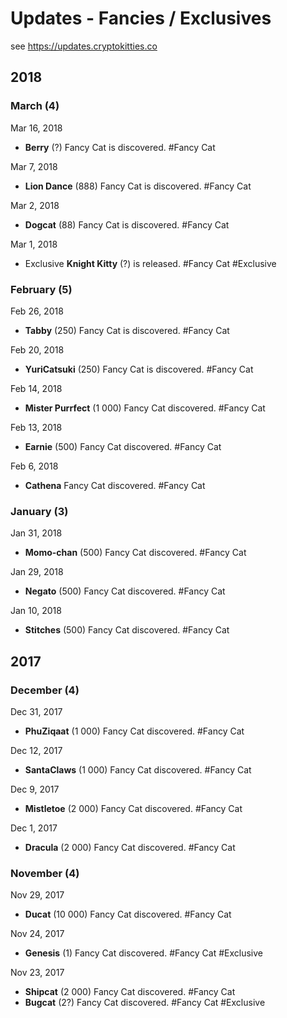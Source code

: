 # Updates - Fancies / Exclusives

see <https://updates.cryptokitties.co>

## 2018


<!--
Add Puss  ??
-->


### March (4)

<!--
Mar ??, 2018
- FortuneCat (888) Fancy Cat is discovered. #Fancy Cat
-->


Mar 16, 2018
- **Berry** (?) Fancy Cat is discovered. #Fancy Cat

Mar 7, 2018
- **Lion Dance** (888) Fancy Cat is discovered. #Fancy Cat

Mar 2, 2018
- **Dogcat** (88) Fancy Cat is discovered. #Fancy Cat

Mar 1, 2018
- Exclusive **Knight Kitty** (?) is released. #Fancy Cat #Exclusive


### February (5)

Feb 26, 2018
- **Tabby** (250) Fancy Cat is discovered.  #Fancy Cat

Feb 20, 2018
- **YuriCatsuki** (250) Fancy Cat is discovered.  #Fancy Cat

Feb 14, 2018
- **Mister Purrfect** (1 000) Fancy Cat discovered.  #Fancy Cat

Feb 13, 2018
- **Earnie** (500) Fancy Cat discovered.  #Fancy Cat

Feb 6, 2018
- **Cathena** Fancy Cat discovered.  #Fancy Cat


### January (3)

Jan 31, 2018
- **Momo-chan** (500) Fancy Cat discovered.   #Fancy Cat

Jan 29, 2018
- **Negato** (500) Fancy Cat discovered.  #Fancy Cat

Jan 10, 2018
- **Stitches** (500) Fancy Cat discovered.  #Fancy Cat

## 2017

### December (4)

Dec 31, 2017
- **PhuZiqaat**  (1 000) Fancy Cat discovered. #Fancy Cat

Dec 12, 2017
- **SantaClaws**  (1 000) Fancy Cat discovered.  #Fancy Cat

Dec 9, 2017
- **Mistletoe**  (2 000) Fancy Cat discovered.  #Fancy Cat

Dec 1, 2017
- **Dracula** (2 000) Fancy Cat discovered.  #Fancy Cat


### November (4)

Nov 29, 2017
- **Ducat** (10 000) Fancy Cat discovered. #Fancy Cat

Nov 24, 2017
- **Genesis** (1) Fancy Cat discovered.  #Fancy Cat #Exclusive

Nov 23, 2017
- **Shipcat** (2 000)  Fancy Cat discovered.  #Fancy Cat
- **Bugcat** (2?)  Fancy Cat discovered.  #Fancy Cat #Exclusive
